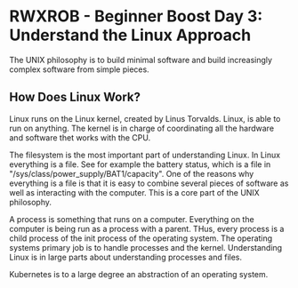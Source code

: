 # RWXROB - Beginner Boost Day 3: Understand the Linux Approach
The UNIX philosophy is to build minimal software and build increasingly complex software from simple pieces.

## How Does Linux Work?
Linux runs on the Linux kernel, created by Linus Torvalds.
Linux, is able to run on anything. 
The kernel is in charge of coordinating all the hardware and software thet works with the CPU.

The filesystem is the most important part of understanding Linux.
In Linux everything is a file.
See for example the battery status, which is a file in "/sys/class/power_supply/BAT1/capacity".
One of the reasons why everything is a file is that it is easy to combine several pieces of software as well as interacting with the computer.
This is a core part of the UNIX philosophy.

A process is something that runs on a computer.
Everything on the computer is being run as a process with a parent.
THus, every process is a child process of the init process of the operating system.
The operating systems primary job is to handle processes and the kernel. 
Understanding Linux is in large parts about understanding processes and files. 

Kubernetes is to a large degree an abstraction of an operating system.


